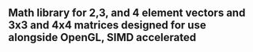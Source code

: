 ## Math library for 2,3, and 4 element vectors and 3x3 and 4x4 matrices designed for use alongside OpenGL, SIMD accelerated
